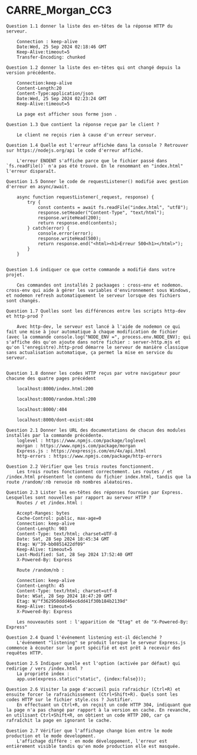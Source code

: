 # CARRE_Morgan_CC3

    Question 1.1 donner la liste des en-têtes de la réponse HTTP du serveur.

        Connection : keep-alive
        Date:Wed, 25 Sep 2024 02:18:46 GMT
        Keep-Alive:timeout=5
        Transfer-Encoding: chunked

    Question 1.2 donner la liste des en-têtes qui ont changé depuis la version précédente.

        Connection:keep-alive
        Content-Length:20
        Content-Type:application/json
        Date:Wed, 25 Sep 2024 02:23:24 GMT
        Keep-Alive:timeout=5

        La page est afficher sous forme json .

    Question 1.3 Que contient la réponse reçue par le client ?

        Le client ne reçois rien à cause d'un erreur serveur.
    
    Question 1.4 Quelle est l'erreur affichée dans la console ? Retrouver sur https://nodejs.org/api le code d'erreur affiché.

        L'erreur ENOENT s'affiche parce que le fichier passé dans `fs.readFile()` n'a pas été trouvé. En le renommant en "index.html" l'erreur disparaît.

    Question 1.5 Donner le code de requestListener() modifié avec gestion d'erreur en async/await.

        async function requestListener(_request, response) {
            try {
                const contents = await fs.readFile("index.html", "utf8");
                response.setHeader("Content-Type", "text/html");
                response.writeHead(200);
                return response.end(contents);
            } catch(error) {
                console.error(error);
                response.writeHead(500);
                return response.end("<html><h1>Erreur 500<h1></html>");
            }
        }


    Question 1.6 indiquer ce que cette commande a modifié dans votre projet.

        Ces commandes ont installés 2 packaages : cross-env et nodemon. cross-env qui aide à gérer les variables d'environnement sous Windows, et nodemon refresh automatiquement le serveur lorsque des fichiers sont changés.

    Question 1.7 Quelles sont les différences entre les scripts http-dev et http-prod ?

        Avec http-dev, le serveur est lancé à l'aide de nodemon ce qui fait une mise à jour automatique à chaque modification de fichier (avec la commande console.log("NODE_ENV =", process.env.NODE_ENV); qui s'affiche dès qu'on ajoute dans notre fichier : server-http.mjs et qu'on l'enregistre).http-prod démarre le serveur de manière classique sans actualisation automatique, ça permet la mise en service du serveur.


    Question 1.8 donner les codes HTTP reçus par votre navigateur pour chacune des quatre pages précédent

        localhost:8000/index.html:200

        localhost:8000/random.html:200

        localhost:8000/:404
        
        localhost:8000/dont-exist:404

    Question 2.1 Donner les URL des documentations de chacun des modules installés par la commande précédente.
        loglevel : https://www.npmjs.com/package/loglevel 
        morgan : https://www.npmjs.com/package/morgan
        Express.js : https://expressjs.com/en/4x/api.html 
        http-errors : https://www.npmjs.com/package/http-errors 

    Question 2.2 Vérifier que les trois routes fonctionnent.
        Les trois routes fonctionnent correctement. Les routes / et /index.html présentent le contenu du fichier index.html, tandis que la route /random/:nb renvoie nb nombres aléatoires.

    Question 2.3 Lister les en-têtes des réponses fournies par Express. Lesquelles sont nouvelles par rapport au serveur HTTP ?
        Routes / et /index.html :

        Accept-Ranges: bytes
        Cache-Control: public, max-age=0
        Connection: keep-alive
        Content-Length: 903
        Content-Type: text/html; charset=UTF-8
        Date: Sat, 28 Sep 2024 18:45:34 GMT
        Etag: W/"39-bb0851422df09"
        Keep-Alive: timeout=5
        Last-Modified: Sat, 28 Sep 2024 17:52:40 GMT
        X-Powered-By: Express

        Route /random/nb :

        Connection: keep-alive
        Content-Length: 45
        Content-Type: text/html; charset=utf-8
        Date: WSat, 28 Sep 2024 18:47:20 GMT
        Etag: W/"f362950ddd46ec6dd41f30b184b2139d"
        Keep-Alive: timeout=5
        X-Powered-By: Express

        Les nouveautés sont : l'apparition de "Etag" et de "X-Powered-By: Express"

    Question 2.4 Quand l'événement listening est-il déclenché ?
        L'événement "listening" se produit lorsque le serveur Express.js commence à écouter sur le port spécifié et est prêt à recevoir des requêtes HTTP.

    Question 2.5 Indiquer quelle est l'option (activée par défaut) qui redirige / vers /index.html ?
        La propriété index : 
        app.use(express.static("static", {index:false}));

    Question 2.6 Visiter la page d'accueil puis rafraichir (Ctrl+R) et ensuite forcer le rafraichissement (Ctrl+Shift+R). Quels sont les codes HTTP sur le fichier style.css ? Justifier.
        En effectuant un Ctrl+R, on reçoit un code HTTP 304, indiquant que la page n'a pas changé par rapport à la version en cache. En revanche, en utilisant Ctrl+Shift+R, on obtient un code HTTP 200, car ça rafraîchit la page en ignorant le cache.

    Question 2.7 Vérifier que l'affichage change bien entre le mode production et le mode development.
        L'affichage diffère : en mode développement, l'erreur est entièrement visible tandis qu'en mode production elle est masquée.